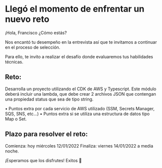 # Llegó el momento de enfrentar un nuevo reto

¡Hola, Francisco ¿Cómo estás?

Nos encantó tu desempeño en la entrevista así que te invitamos a continuar en el proceso de selección.  

Para ello, te invito a realizar el desafío donde evaluaremos tus habilidades técnicas.

## Reto: 
Desarrolla un proyecto utilizando el CDK de AWS y Typescript. Este módulo deberá incluir una lambda, que debe crear 2 archivos JSON que contengan una propiedad status que sea de tipo string.

•	Puntos extra por cada servicio de AWS utilizado (SSM, Secrets Manager, SQS, SNS, etc...)
•	Puntos extra si se utiliza una estructura de datos tipo Map o Set.

## Plazo para resolver el reto:
Comienza: hoy miércoles 12/01/2022
Finaliza: viernes 14/01/2022 a media noche.

¡Esperamos que los disfrutes! Exitos 👾
